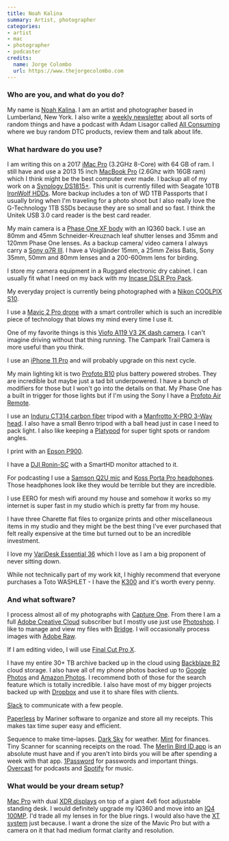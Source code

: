 ```yaml
---
title: Noah Kalina
summary: Artist, photographer
categories:
- artist
- mac
- photographer
- podcaster
credits:
  name: Jorge Colombo
  url: https://www.thejorgecolombo.com
---
```


### Who are you, and what do you do?

My name is [Noah Kalina](http://www.noahkalina.com/ "Noah's website."). I am an artist and photographer based in Lumberland, New York. I also write a [weekly newsletter](http://www.noahkalina.com/newsletter-archive "Noah's newsletter archive.") about all sorts of random things and have a podcast with Adam Lisagor called [All Consuming](https://allconsuming.show "A podcast of direct to consumer product reviews.") where we buy random DTC products, review them and talk about life.

### What hardware do you use?

I am writing this on a 2017 [iMac Pro][imac-pro] (3.2GHz 8-Core) with 64 GB of ram. I still have and use a 2013 15 inch [MacBook Pro][macbook-pro] (2.6Ghz with 16GB ram) which I think might be the best computer ever made. I backup all of my work on a [Synology DS1815+][ds1818-plus]. This unit is currently filled with Seagate 10TB [IronWolf HDDs][ironwolf]. More backup includes a ton of WD 1TB Passports that I usually bring when I'm traveling for a photo shoot but I also really love the G-Technology 1TB SSDs because they are so small and so fast. I think the Unitek USB 3.0 card reader is the best card reader. 

My main camera is a [Phase One XF body][xf] with an IQ360 back. I use an 80mm and 45mm Schneider-Kreuznach leaf shutter lenses and 35mm and 120mm Phase One lenses. As a backup camera/ video camera I always carry a [Sony α7R III][a7r-iii]. I have a Voigländer 15mm, a 25mm Zeiss Batis, Sony 35mm, 50mm and 80mm lenses and a 200-600mm lens for birding.

I store my camera equipment in a Ruggard electronic dry cabinet. I can usually fit what I need on my back with my [Incase DSLR Pro Pack][dslr-pro-pack].

My everyday project is currently being photographed with a [Nikon COOLPIX S10][coolpix-s10]. 

I use a [Mavic 2 Pro drone][mavic-2-pro] with a smart controller which is such an incredible piece of technology that blows my mind every time I use it. 

One of my favorite things is this [Viofo A119 V3 2K dash camera][a119-v3]. I can't imagine driving without that thing running. The Campark Trail Camera is more useful than you think. 

I use an [iPhone 11 Pro][iphone-11-pro] and will probably upgrade on this next cycle. 

My main lighting kit is two [Profoto B10][b10] plus battery powered strobes. They are incredible but maybe just a tad bit underpowered. I have a bunch of modifiers for those but I won't go into the details on that. My Phase One has a built in trigger for those lights but if I'm using the Sony I have a [Profoto Air Remote][air-remote].

I use an [Induru CT314 carbon fiber][ct314] tripod with a [Manfrotto X-PRO 3-Way head][x-pro-3-way]. I also have a small Benro tripod with a ball head just in case I need to pack light. I also like keeping a [Platypod][max.3] for super tight spots or random angles. 

I print with an [Epson P900][surecolor-p900]. 

I have a [DJI Ronin-SC][ronin-sc] with a SmartHD monitor attached to it. 

For podcasting I use a [Samson Q2U mic][q2u] and [Koss Porta Pro headphones][porta-pro]. Those headphones look like they would be terrible but they are incredible. 

I use EERO for mesh wifi around my house and somehow it works so my internet is super fast in my studio which is pretty far from my house. 

I have three Charette flat files to organize prints and other miscellaneous items in my studio and they might be the best thing I've ever purchased that felt really expensive at the time but turned out to be an incredible investment. 

I love my [VariDesk Essential 36][varidesk-essential-36] which I love as I am a big proponent of never sitting down. 

While not technically part of my work kit, I highly recommend that everyone purchases a Toto WASHLET - I have the [K300][washlet-k300] and it's worth every penny.

### And what software?

I process almost all of my photographs with [Capture One][capture-one-pro]. From there I am a full [Adobe Creative Cloud][creative-cloud] subscriber but I mostly use just use [Photoshop][]. I like to manage and view my files with [Bridge][]. I will occasionally process images with [Adobe Raw][camera-raw]. 

If I am editing video, I will use [Final Cut Pro X][final-cut-pro-x]. 

I have my entire 30+ TB archive backed up in the cloud using [Backblaze B2][backblaze-b2] cloud storage. I also have all of my phone photos backed up to [Google Photos][google-photos] and [Amazon Photos][amazon-photos]. I recommend both of those for the search feature which is totally incredible. I also have most of my bigger projects backed up with [Dropbox][] and use it to share files with clients.

[Slack][] to communicate with a few people.

[Paperless][] by Mariner software to organize and store all my receipts. This makes tax time super easy and efficient.

Sequence to make time-lapses. [Dark Sky][dark-sky-ios] for weather. [Mint][mint-ios] for finances. Tiny Scanner for scanning receipts on the road. The [Merlin Bird ID app][merlin-bird-id-ios] is an absolute must have and if you aren't into birds you will be after spending a week with that app. [1Password][1password-ios] for passwords and important things. [Overcast][overcast-ios] for podcasts and [Spotify][spotify-ios] for music.

### What would be your dream setup?

[Mac Pro][mac-pro] with dual [XDR displays][pro-display-xdr] on top of a giant 4x6 foot adjustable standing desk. I would definitely upgrade my IQ360 and move into an [IQ4 100MP][iq4-100mp]. I'd trade all my lenses in for the blue rings. I would also have the [XT system][xt] just because. I want a drone the size of the Mavic Pro but with a camera on it that had medium format clarity and resolution.

[1password-ios]: https://itunes.apple.com/us/app/1password-password-manager/id568903335 "Password storage software for the iPhone."
[a119-v3]: https://www.viofo.com/en/dash-cam/143-a119-v3-with-gps-2k-25601600p-30fps-quad-hd-car-dash-cam.html "A car dash camera."
[a7r-iii]: https://www.sony.com/electronics/interchangeable-lens-cameras/ilce-7rm3 "A 42.4 megapixel camera."
[air-remote]: https://profoto.com/int/products/air-remotes/remotes/air-remote "A remote control for camera lights."
[amazon-photos]: https://www.amazon.com/Amazon-Photos/b?node=13234696011 "A photo sharing and backup service."
[b10]: https://profoto.com/us/b10 "A photography light."
[backblaze-b2]: https://www.backblaze.com/b2/cloud-storage.html "An online storage service."
[bridge]: https://creative.adobe.com/products/bridge "A shared media manager for Adobe CS products."
[camera-raw]: https://helpx.adobe.com/camera-raw/using/supported-cameras.html "A tool for importing raw images from cameras."
[capture-one-pro]: https://www.captureone.com/en/ "Photo editing software."
[coolpix-s10]: https://imaging.nikon.com/lineup/coolpix/s/s10/ "A 6 megapixel camera."
[creative-cloud]: https://www.adobe.com/creativecloud.html "A subscription service for Adobe's creative suite."
[ct314]: https://www.adorama.com/indct314.html "A camera tripod."
[dark-sky-ios]: https://darksky.net/app/ "A weather app."
[dropbox]: https://www.dropbox.com/ "Online syncing and storage."
[ds1818-plus]: https://www.synology.com/en-global/support/download/DS1815+ "An 8-bay NAS device."
[dslr-pro-pack]: https://goincase.com.au/products/incase-dslr-pro-pack "A camera bag."
[final-cut-pro-x]: https://en.wikipedia.org/wiki/Final_Cut_Pro_X "A nonlinear video editor."
[google-photos]: https://photos.google.com/ "A photo sharing service."
[imac-pro]: https://en.wikipedia.org/wiki/IMac_Pro "An all-in-one workstation."
[iphone-11-pro]: https://en.wikipedia.org/wiki/IPhone_11_Pro "A 5.8 inch iOS phone."
[iq4-100mp]: https://photography.phaseone.com/xf-camera-system/ "A 101 megapixel digtial back."
[ironwolf]: https://www.seagate.com/au/en/products/nas-drives/ironwolf-hard-drive/ "Hard drives for NAS devices."
[mac-pro]: https://www.apple.com/mac-pro/ "The Intel-based Mac tower computer."
[macbook-pro]: https://www.apple.com/macbook-pro/ "A laptop."
[mavic-2-pro]: https://www.dji.com/us/mavic-2 "A drone."
[max.3]: https://www.platypod.com/products/max-1 "A mini tripod."
[merlin-bird-id-ios]: https://itunes.apple.com/us/app/merlin-bird-id-by-cornell/id773457673 "An app for identifying North American birds."
[mint-ios]: https://itunes.apple.com/us/app/mint.com-personal-finance/id300238550 "A personal finance app."
[overcast-ios]: https://itunes.apple.com/us/app/overcast-podcast-player/id888422857 "A podcast app."
[paperless]: https://marinersoftware.com/product/paperless/ "Software for organising digital receipts and documents."
[photoshop]: https://www.adobe.com/products/photoshop.html "A bitmap image editor."
[porta-pro]: https://www.koss.com/en/products/headphones/on-ear-headphones/PortaPro__Porta_Pro_On_Ear_Headphone "On-ear headphones."
[pro-display-xdr]: https://www.apple.com/pro-display-xdr/ "A 32 inch professional monitor."
[q2u]: http://www.samsontech.com/samson/products/microphones/usb-microphones/q2u/ "A USB microphone."
[ronin-sc]: https://www.dji.com/au/ronin-sc "A 3-axis camera stabiliser."
[slack]: https://slack.com/ "A collaboration service."
[spotify-ios]: https://itunes.apple.com/us/app/spotify/id324684580 "An iOS client for the music service."
[surecolor-p900]: https://epson.com/For-Work/Printers/Large-Format/SureColor-P900-17-Inch-Photo-Printer/p/C11CH37201 "A photo printer."
[varidesk-essential-36]: https://www.vari.com/sit-stand-converter-varidesk-essential-36/DC-EST36.html "A standing desk that sits on top of an existing table."
[washlet-k300]: https://www.totousa.com/washlet-k300 "An electric bidet seat."
[x-pro-3-way]: https://www.manfrotto.com/us-en/collections/heads/x-pro-3-way-head/ "A tripod head."
[xf]: https://photography.phaseone.com/xf-camera-system/ "A medium format camera system."
[xt]: https://photography.phaseone.com/xt-camera-system/ "A medium format camera system."
